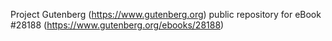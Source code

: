 Project Gutenberg (https://www.gutenberg.org) public repository for eBook #28188 (https://www.gutenberg.org/ebooks/28188)
